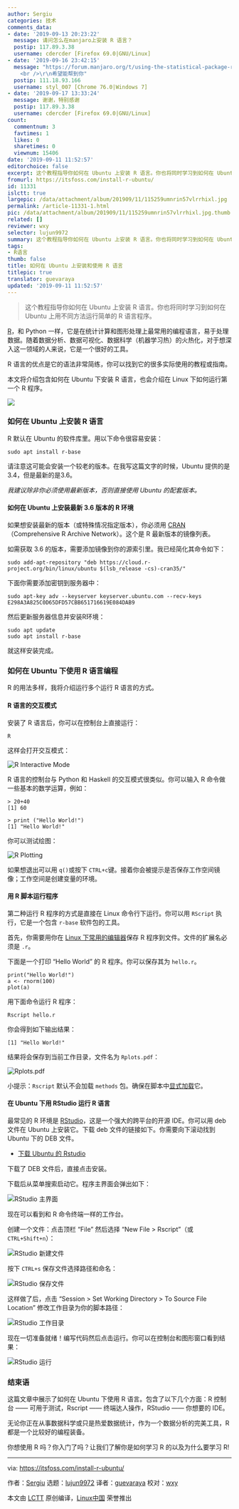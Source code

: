 ```yaml
---
author: Sergiu
categories: 技术
comments_data:
- date: '2019-09-13 20:23:22'
  message: 请问怎么在manjaro上安装 R 语言？
  postip: 117.89.3.38
  username: cdercder [Firefox 69.0|GNU/Linux]
- date: '2019-09-16 23:42:15'
  message: "https://forum.manjaro.org/t/using-the-statistical-package-r-in-manjaro-with-rstudio/484
    <br />\r\n希望能帮到你"
  postip: 111.18.93.166
  username: styl_007 [Chrome 76.0|Windows 7]
- date: '2019-09-17 13:33:24'
  message: 谢谢，特别感谢
  postip: 117.89.3.38
  username: cdercder [Firefox 69.0|GNU/Linux]
count:
  commentnum: 3
  favtimes: 1
  likes: 0
  sharetimes: 0
  viewnum: 15406
date: '2019-09-11 11:52:57'
editorchoice: false
excerpt: 这个教程指导你如何在 Ubuntu 上安装 R 语言。你也将同时学习到如何在 Ubuntu 上用不同方法运行简单的 R 语言程序。
fromurl: https://itsfoss.com/install-r-ubuntu/
id: 11331
islctt: true
largepic: /data/attachment/album/201909/11/115259umnrin57vlrrhixl.jpg
permalink: /article-11331-1.html
pic: /data/attachment/album/201909/11/115259umnrin57vlrrhixl.jpg.thumb.jpg
related: []
reviewer: wxy
selector: lujun9972
summary: 这个教程指导你如何在 Ubuntu 上安装 R 语言。你也将同时学习到如何在 Ubuntu 上用不同方法运行简单的 R 语言程序。
tags:
- R语言
thumb: false
title: 如何在 Ubuntu 上安装和使用 R 语言
titlepic: true
translator: guevaraya
updated: '2019-09-11 11:52:57'
---
```



> 
> 这个教程指导你如何在 Ubuntu 上安装 R 语言。你也将同时学习到如何在 Ubuntu 上用不同方法运行简单的 R 语言程序。
> 
> 
> 


[R](https://www.r-project.org/)，和 Python 一样，它是在统计计算和图形处理上最常用的编程语言，易于处理数据。随着数据分析、数据可视化、数据科学（机器学习热）的火热化，对于想深入这一领域的人来说，它是一个很好的工具。


R 语言的优点是它的语法非常简练，你可以找到它的很多实际使用的教程或指南。


本文将介绍包含如何在 Ubuntu 下安装 R 语言，也会介绍在 Linux 下如何运行第一个 R 程序。


![](/data/attachment/album/201909/11/115259umnrin57vlrrhixl.jpg)


### 如何在 Ubuntu 上安装 R 语言


R 默认在 Ubuntu 的软件库里。用以下命令很容易安装：



```
sudo apt install r-base
```

请注意这可能会安装一个较老的版本。在我写这篇文字的时候，Ubuntu 提供的是 3.4，但是最新的是3.6。


*我建议除非你必须使用最新版本，否则直接使用 Ubuntu 的配套版本。*


#### 如何在 Ubuntu 上安装最新 3.6 版本的 R 环境


如果想安装最新的版本（或特殊情况指定版本），你必须用 [CRAN](https://cran.r-project.org/)（Comprehensive R Archive Network）。这个是 R 最新版本的镜像列表。


如需获取 3.6 的版本，需要添加镜像到你的源索引里。我已经简化其命令如下：



```
sudo add-apt-repository "deb https://cloud.r-project.org/bin/linux/ubuntu $(lsb_release -cs)-cran35/"
```

下面你需要添加密钥到服务器中：



```
sudo apt-key adv --keyserver keyserver.ubuntu.com --recv-keys E298A3A825C0D65DFD57CBB651716619E084DAB9
```

然后更新服务器信息并安装R环境：



```
sudo apt update
sudo apt install r-base
```

就这样安装完成。


### 如何在 Ubuntu 下使用 R 语言编程


R 的用法多样，我将介绍运行多个运行 R 语言的方式。


#### R 语言的交互模式


安装了 R 语言后，你可以在控制台上直接运行：



```
R
```

这样会打开交互模式：


![R Interactive Mode](/data/attachment/album/201909/11/115303c9i5c3zxw5luwfi3.png)


R 语言的控制台与 Python 和 Haskell 的交互模式很类似。你可以输入 R 命令做一些基本的数学运算，例如：



```
> 20+40
[1] 60

> print ("Hello World!")
[1] "Hello World!"
```

你可以测试绘图：


![R Plotting](/data/attachment/album/201909/11/115307gb4wjy3jgmjyokbj.jpg)


如果想退出可以用 `q()`或按下 `CTRL+c`键。接着你会被提示是否保存工作空间镜像；工作空间是创建变量的环境。


#### 用 R 脚本运行程序


第二种运行 R 程序的方式是直接在 Linux 命令行下运行。你可以用 `RScript` 执行，它是一个包含 `r-base` 软件包的工具。


首先，你需要用你在 [Linux 下常用的编辑器](https://itsfoss.com/best-modern-open-source-code-editors-for-linux/)保存 R 程序到文件。文件的扩展名必须是 `.r`。


下面是一个打印 “Hello World” 的 R 程序。你可以保存其为 `hello.r`。



```
print("Hello World!")
a <- rnorm(100)
plot(a)
```

用下面命令运行 R 程序：



```
Rscript hello.r
```

你会得到如下输出结果：



```
[1] "Hello World!"
```

结果将会保存到当前工作目录，文件名为 `Rplots.pdf`：


![Rplots.pdf](/data/attachment/album/201909/11/115309u0ra26orxl9p5o0t.png)


小提示：`Rscript` 默认不会加载 `methods` 包。确保在脚本中[显式加载](https://www.dummies.com/programming/r/how-to-install-load-and-unload-packages-in-r/)它。


#### 在 Ubuntu 下用 RStudio 运行 R 语言


最常见的 R 环境是 [RStudio](https://www.rstudio.com/)，这是一个强大的跨平台的开源 IDE。你可以用 deb 文件在 Ubuntu 上安装它。下载 deb 文件的链接如下。你需要向下滚动找到 Ubuntu 下的 DEB 文件。


* [下载 Ubuntu 的 Rstudio](https://www.rstudio.com/products/rstudio/download/#download)


下载了 DEB 文件后，直接点击安装。


下载后从菜单搜索启动它。程序主界面会弹出如下：


![RStudio 主界面](/data/attachment/album/201909/11/115311e66zyyfzdfyfczfa.jpg)


现在可以看到和 R 命令终端一样的工作台。


创建一个文件：点击顶栏 “File” 然后选择 “New File > Rscript”（或 `CTRL+Shift+n`）：


![RStudio 新建文件](/data/attachment/album/201909/11/115313co2zwcja9166w91c.png)


按下 `CTRL+s` 保存文件选择路径和命名：


![RStudio 保存文件](/data/attachment/album/201909/11/115314zak1eqmqa664uzhk.png)


这样做了后，点击 “Session > Set Working Directory > To Source File Location” 修改工作目录为你的脚本路径：


![RStudio 工作目录](/data/attachment/album/201909/11/115315yj9f9zzblss499f4.png)


现在一切准备就绪！编写代码然后点击运行。你可以在控制台和图形窗口看到结果：


![RStudio 运行](/data/attachment/album/201909/11/115316h7m55ecn6qp6cwwg.jpg)


### 结束语


这篇文章中展示了如何在 Ubuntu 下使用 R 语言。包含了以下几个方面：R 控制台 —— 可用于测试，Rscript —— 终端达人操作，RStudio —— 你想要的 IDE。


无论你正在从事数据科学或只是热爱数据统计，作为一个数据分析的完美工具，R 都是一个比较好的编程装备。


你想使用 R 吗？你入门了吗？让我们了解你是如何学习 R 的以及为什么要学习 R!




---


via: <https://itsfoss.com/install-r-ubuntu/>


作者：[Sergiu](https://itsfoss.com/author/sergiu/) 选题：[lujun9972](https://github.com/lujun9972) 译者：[guevaraya](https://github.com/guevaraya) 校对：[wxy](https://github.com/wxy)


本文由 [LCTT](https://github.com/LCTT/TranslateProject) 原创编译，[Linux中国](https://linux.cn/) 荣誉推出